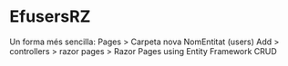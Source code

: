 # EfusersRZ
Un forma més sencilla:
Pages > Carpeta nova NomEntitat (users)
Add > controllers > razor pages > Razor Pages using Entity Framework CRUD
